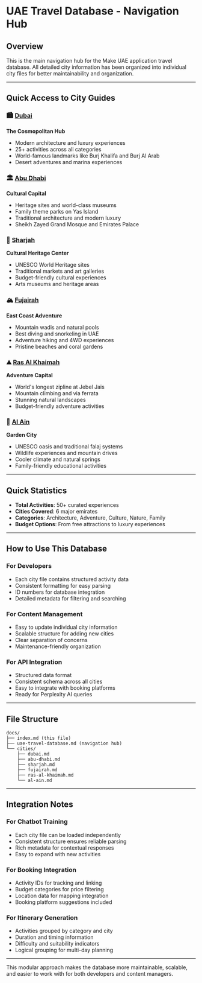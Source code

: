 
# UAE Travel Database - Navigation Hub

## Overview
This is the main navigation hub for the Make UAE application travel database. All detailed city information has been organized into individual city files for better maintainability and organization.

---

## Quick Access to City Guides

### 🏙️ [Dubai](./cities/dubai.md)
**The Cosmopolitan Hub**
- Modern architecture and luxury experiences
- 25+ activities across all categories
- World-famous landmarks like Burj Khalifa and Burj Al Arab
- Desert adventures and marina experiences

### 🏛️ [Abu Dhabi](./cities/abu-dhabi.md) 
**Cultural Capital**
- Heritage sites and world-class museums
- Family theme parks on Yas Island
- Traditional architecture and modern luxury
- Sheikh Zayed Grand Mosque and Emirates Palace

### 🎨 [Sharjah](./cities/sharjah.md)
**Cultural Heritage Center**
- UNESCO World Heritage sites
- Traditional markets and art galleries
- Budget-friendly cultural experiences
- Arts museums and heritage areas

### 🏔️ [Fujairah](./cities/fujairah.md)
**East Coast Adventure**
- Mountain wadis and natural pools
- Best diving and snorkeling in UAE
- Adventure hiking and 4WD experiences
- Pristine beaches and coral gardens

### ⛰️ [Ras Al Khaimah](./cities/ras-al-khaimah.md)
**Adventure Capital**
- World's longest zipline at Jebel Jais
- Mountain climbing and via ferrata
- Stunning natural landscapes
- Budget-friendly adventure activities

### 🌴 [Al Ain](./cities/al-ain.md)
**Garden City**
- UNESCO oasis and traditional falaj systems
- Wildlife experiences and mountain drives
- Cooler climate and natural springs
- Family-friendly educational activities

---

## Quick Statistics
- **Total Activities**: 50+ curated experiences
- **Cities Covered**: 6 major emirates
- **Categories**: Architecture, Adventure, Culture, Nature, Family
- **Budget Options**: From free attractions to luxury experiences

---

## How to Use This Database

### For Developers
- Each city file contains structured activity data
- Consistent formatting for easy parsing
- ID numbers for database integration
- Detailed metadata for filtering and searching

### For Content Management
- Easy to update individual city information
- Scalable structure for adding new cities
- Clear separation of concerns
- Maintenance-friendly organization

### For API Integration
- Structured data format
- Consistent schema across all cities
- Easy to integrate with booking platforms
- Ready for Perplexity AI queries

---

## File Structure
```
docs/
├── index.md (this file)
├── uae-travel-database.md (navigation hub)
└── cities/
    ├── dubai.md
    ├── abu-dhabi.md
    ├── sharjah.md
    ├── fujairah.md
    ├── ras-al-khaimah.md
    └── al-ain.md
```

---

## Integration Notes

### For Chatbot Training
- Each city file can be loaded independently
- Consistent structure ensures reliable parsing
- Rich metadata for contextual responses
- Easy to expand with new activities

### For Booking Integration
- Activity IDs for tracking and linking
- Budget categories for price filtering
- Location data for mapping integration
- Booking platform suggestions included

### For Itinerary Generation
- Activities grouped by category and city
- Duration and timing information
- Difficulty and suitability indicators
- Logical grouping for multi-day planning

---

This modular approach makes the database more maintainable, scalable, and easier to work with for both developers and content managers.
